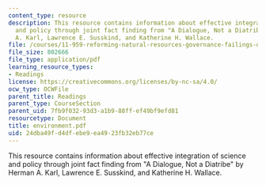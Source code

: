 ```yaml
---
content_type: resource
description: This resource contains information about effective integration of science
  and policy through joint fact finding from "A Dialogue, Not a Diatribe" by Herman
  A. Karl, Lawrence E. Susskind, and Katherine H. Wallace.
file: /courses/11-959-reforming-natural-resources-governance-failings-of-scientific-rationalism-and-alternatives-for-building-common-ground-january-iap-2007/24dba49fd4dfebe9ea4923fb32eb77ce_environment.pdf
file_size: 802666
file_type: application/pdf
learning_resource_types:
- Readings
license: https://creativecommons.org/licenses/by-nc-sa/4.0/
ocw_type: OCWFile
parent_title: Readings
parent_type: CourseSection
parent_uid: 7fb9f032-93d3-a1b9-88ff-ef49bf9efd81
resourcetype: Document
title: environment.pdf
uid: 24dba49f-d4df-ebe9-ea49-23fb32eb77ce
---
```

This resource contains information about effective integration of science and policy through joint fact finding from "A Dialogue, Not a Diatribe" by Herman A. Karl, Lawrence E. Susskind, and Katherine H. Wallace.